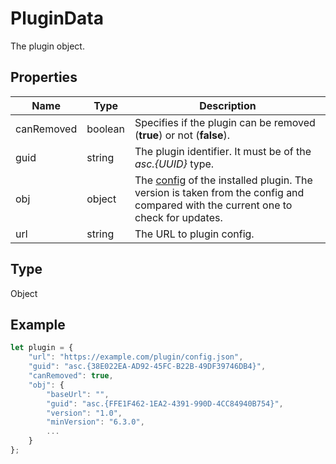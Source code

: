 # PluginData

The plugin object.

## Properties

| Name | Type | Description |
| ---- | ---- | ----------- |
| canRemoved | boolean | Specifies if the plugin can be removed (**true**) or not (**false**). |
| guid | string | The plugin identifier. It must be of the *asc.&#123;UUID&#125;* type. |
| obj | object | The [config](https://api.onlyoffice.com/docs/plugin-and-macros/structure/configuration/) of the installed plugin. The version is taken from the config and compared with the current one to check for updates. |
| url | string | The URL to plugin config. |
## Type

Object



## Example

```javascript
let plugin = {
    "url": "https://example.com/plugin/config.json",
    "guid": "asc.{38E022EA-AD92-45FC-B22B-49DF39746DB4}",
    "canRemoved": true,
    "obj": {
        "baseUrl": "",
        "guid": "asc.{FFE1F462-1EA2-4391-990D-4CC84940B754}",
        "version": "1.0",
        "minVersion": "6.3.0",
        ...
    }
};
```
